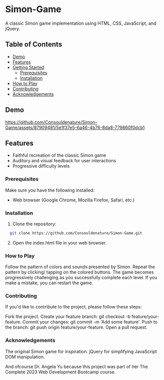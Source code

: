 # Simon-Game

A classic Simon game implementation using HTML, CSS, JavaScript, and jQuery.

## Table of Contents

- [Demo](#demo)
- [Features](#features)
- [Getting Started](#getting-started)
  - [Prerequisites](#prerequisites)
  - [Installation](#installation)
- [How to Play](#how-to-play)
- [Contributing](#contributing)
- [Acknowledgements](#acknowledgements)

## Demo

https://github.com/Consouldenature/Simon-Game/assets/87909481/5e1f37e5-6a46-4b76-8da8-779860f0dcb1

## Features

- Faithful recreation of the classic Simon game
- Auditory and visual feedback for user interactions
- Progressive difficulty levels

### Prerequisites

Make sure you have the following installed:

- Web browser (Google Chrome, Mozilla Firefox, Safari, etc.)

### Installation

1. Clone the repository:
```bash
  git clone https://github.com/Consouldenature/Simon-Game.git
```

2. Open the index.html file in your web browser.

### How to Play

Follow the pattern of colors and sounds presented by Simon.
Repeat the pattern by clicking/ tapping on the colored buttons.
The game becomes progressively challenging as you successfully complete each level.
If you make a mistake, you can restart the game.

### Contributing

If you'd like to contribute to the project, please follow these steps:

Fork the project.
Create your feature branch: git checkout -b feature/your-feature.
Commit your changes: git commit -m 'Add some feature'.
Push to the branch: git push origin feature/your-feature.
Open a pull request.

### Acknowledgements

The original Simon game for inspiration.
jQuery for simplifying JavaScript DOM manipulation.

And ofcourse Dr. Angela Yu because this project was part of her The Complete 2023 Web Development Bootcamp course.
